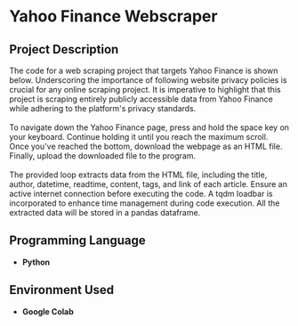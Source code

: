 <h1>Yahoo Finance Webscraper</h1>

<h2>Project Description</h2>
The code for a web scraping project that targets Yahoo Finance is shown below. Underscoring the importance of following website privacy policies is crucial for any online scraping project. It is imperative to highlight that this project is scraping entirely publicly accessible data from Yahoo Finance while adhering to the platform's privacy standards.
<br>
<br>
To navigate down the Yahoo Finance page, press and hold the space key on your keyboard. Continue holding it until you reach the maximum scroll. Once you've reached the bottom, download the webpage as an HTML file. Finally, upload the downloaded file to the program.
<br>
<br>
The provided loop extracts data from the HTML file, including the title, author, datetime, readtime, content, tags, and link of each article. Ensure an active internet connection before executing the code. A tqdm loadbar is incorporated to enhance time management during code execution. All the extracted data will be stored in a pandas dataframe.

<br />

<h2>Programming Language</h2>

- <b>Python</b>

<h2>Environment Used </h2>

- <b>Google Colab</b>

<!--
 ```diff
- text in red
+ text in green
! text in orange
# text in gray
@@ text in purple (and bold)@@
```
--!>
